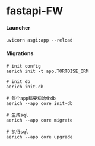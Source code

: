 # fastapi-FW

#### Launcher
```
uvicorn asgi:app --reload
```

#### Migrations

```
# init config
aerich init -t app.TORTOISE_ORM

# init db
aerich init-db

# 每个app都要初始化db
aerich --app core init-db

# 生成sql
aerich --app core migrate

# 执行sql
aerich --app core upgrade
```